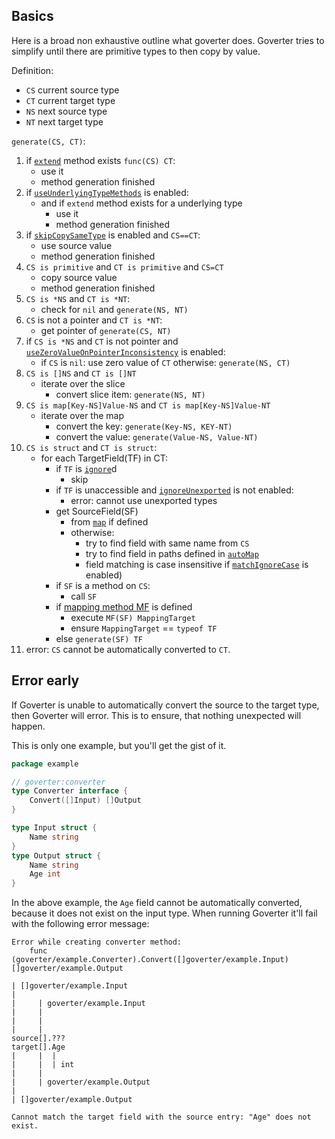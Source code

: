 ## Basics

Here is a broad non exhaustive outline what goverter does. Goverter tries to
simplify until there are primitive types to then copy by value.

Definition:

- `CS` current source type
- `CT` current target type
- `NS` next source type
- `NT` next target type

`generate(CS, CT)`:

1. if [`extend`](config/extend.md) method exists `func(CS) CT`:
   - use it
   - method generation finished
2. if [`useUnderlyingTypeMethods`](config/useUnderlyingTypeMethods.md) is
   enabled:
   - and if `extend` method exists for a underlying type
     - use it
     - method generation finished
3. if [`skipCopySameType`](config/skipCopySameType.md) is enabled and `CS==CT`:
   - use source value
   - method generation finished
4. `CS is primitive` and `CT is primitive` and `CS=CT`
   - copy source value
   - method generation finished
5. `CS is *NS` and `CT is *NT`:
   - check for `nil` and `generate(NS, NT)`
6. `CS` is not a pointer and `CT is *NT`:
   - get pointer of `generate(CS, NT)`
7. if `CS is *NS` and `CT` is not pointer and
   [`useZeroValueOnPointerInconsistency`](config/useZeroValueOnPointerInconsistency.md)
   is enabled:
   - if `CS` is `nil`: use zero value of `CT` otherwise: `generate(NS, CT)`
8. `CS is []NS` and `CT is []NT`
   - iterate over the slice
     - convert slice item: `generate(NS, NT)`
9. `CS is map[Key-NS]Value-NS` and `CT is map[Key-NS]Value-NT`
   - iterate over the map
     - convert the key: `generate(Key-NS, KEY-NT)`
     - convert the value: `generate(Value-NS, Value-NT)`
10. `CS is struct` and `CT is struct`:
    - for each TargetField(TF) in CT:
      - if `TF` is [`ignore`](config/ignore.md)d
        - skip
      - if `TF` is unaccessible and
        [`ignoreUnexported`](config/ignoreUnexported.md) is not enabled:
        - error: cannot use unexported types
      - get SourceField(SF)
        - from [`map`](config/map.md) if defined
        - otherwise:
          - try to find field with same name from `CS`
          - try to find field in paths defined in [`autoMap`](config/autoMap.md)
          - field matching is case insensitive if
            [`matchIgnoreCase`](config/matchIgnoreCase.md) is enabled)
      - if `SF` is a method on `CS`:
        - call `SF`
      - if
        [mapping method MF](/docs/config/map.md#map-source-path-target-method)
        is defined
        - execute `MF(SF) MappingTarget`
        - ensure `MappingTarget` == `typeof TF`
      - else `generate(SF) TF`
11. error: `CS` cannot be automatically converted to `CT`.

## Error early

If Goverter is unable to automatically convert the source to the target type,
then Goverter will error. This is to ensure, that nothing unexpected will
happen.

This is only one example, but you'll get the gist of it.

```go
package example

// goverter:converter
type Converter interface {
    Convert([]Input) []Output
}

type Input struct {
    Name string
}
type Output struct {
    Name string
    Age int
}
```

In the above example, the `Age` field cannot be automatically converted, because
it does not exist on the input type. When running Goverter it'll fail with the
following error message:

```
Error while creating converter method:
    func (goverter/example.Converter).Convert([]goverter/example.Input) []goverter/example.Output

| []goverter/example.Input
|
|     | goverter/example.Input
|     |
|     |
|     |
source[].???
target[].Age
|     |  |
|     |  | int
|     |
|     | goverter/example.Output
|
| []goverter/example.Output

Cannot match the target field with the source entry: "Age" does not exist.
```
